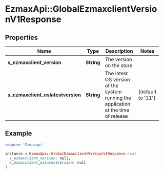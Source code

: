 # EzmaxApi::GlobalEzmaxclientVersionV1Response

## Properties

| Name | Type | Description | Notes |
| ---- | ---- | ----------- | ----- |
| **s_ezmaxclient_version** | **String** | The version on the store |  |
| **s_ezmaxclient_oslatestversion** | **String** | The latest OS version of the system running the application at the time of release | [default to &#39;11&#39;] |

## Example

```ruby
require 'Ezmaxapi'

instance = EzmaxApi::GlobalEzmaxclientVersionV1Response.new(
  s_ezmaxclient_version: null,
  s_ezmaxclient_oslatestversion: null
)
```

